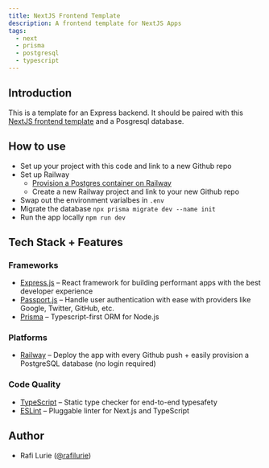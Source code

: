 ```yaml
---
title: NextJS Frontend Template
description: A frontend template for NextJS Apps
tags:
  - next
  - prisma
  - postgresql
  - typescript
---
```

## Introduction
This is a template for an Express backend. It should be paired with this [NextJS frontend template](https://github.com/ruffyhacks/template-frontend) and a Posgresql database.

## How to use

- Set up your project with this code and link to a new Github repo
- Set up Railway
  - [Provision a Postgres container on Railway](https://dev.new)
  - Create a new Railway project and link to your new Github repo
- Swap out the environment varialbes in `.env`
- Migrate the database `npx prisma migrate dev --name init`
- Run the app locally `npm run dev`

## Tech Stack + Features

### Frameworks

- [Express.js](https://expressjs.com/) – React framework for building performant apps with the best developer experience
- [Passport.js](https://www.passportjs.org/) – Handle user authentication with ease with providers like Google, Twitter, GitHub, etc.
- [Prisma](https://www.prisma.io/) – Typescript-first ORM for Node.js

### Platforms

- [Railway](https://railway.app/) – Deploy the app with every Github push + easily provision a PostgreSQL database (no login required)


### Code Quality

- [TypeScript](https://www.typescriptlang.org/) – Static type checker for end-to-end typesafety
- [ESLint](https://eslint.org/) – Pluggable linter for Next.js and TypeScript

## Author

- Rafi Lurie ([@rafilurie](https://twitter.com/rafilikeruffy))
